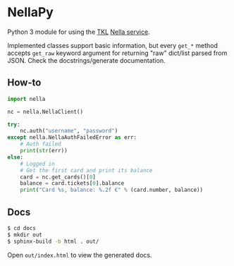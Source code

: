 # NellaPy

Python 3 module for using the [TKL](http://joukkoliikenne.tampere.fi/) [Nella service](https://nella.tampere.fi/).

Implemented classes support basic information, but every `get_*` method accepts `get_raw` keyword argument for returning "raw" dict/list parsed from JSON. Check the docstrings/generate documentation.

## How-to
```python
import nella

nc = nella.NellaClient()

try:
    nc.auth("username", "password")
except nella.NellaAuthFailedError as err:
    # Auth failed
    print(str(err))
else:
    # Logged in
    # Get the first card and print its balance
    card = nc.get_cards()[0]
    balance = card.tickets[0].balance
    print("Card %s, balance: %.2f €" % (card.number, balance))
```

## Docs
```bash
$ cd docs
$ mkdir out
$ sphinx-build -b html . out/
```

Open `out/index.html` to view the generated docs.

